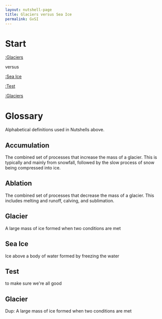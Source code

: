 ```yaml
---
layout: nutshell-page
title: Glaciers versus Sea Ice
permalink: GvSI
---
```

# Start

[:Glaciers](#glacier)

versus

[:Sea Ice](#seaice)

[:Test](#test)

[:Glaciers](#glacier)

# Glossary
Alphabetical definitions used in Nutshells above.

## Accumulation
The combined set of processes that increase the mass of a glacier. This is typically and mainly from snowfall, followed by the slow process of snow being compressed into ice.

## Ablation
The combined set of processes that decrease the mass of a glacier. This includes melting and runoff, calving, and sublimation.

## Glacier
A large mass of ice formed when two conditions are met

## Sea Ice
Ice above a body of water formed by freezing the water

## Test
to make sure we're all good

## Glacier
Dup: A large mass of ice formed when two conditions are met
